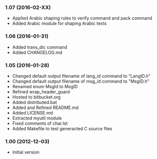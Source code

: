 ### 1.07 (2016-02-XX)

- Applied Arabic shaping rules to verify command and pack command
- Added Arabic module for shaping Arabic texts

### 1.06 (2016-01-31)

- Added trans_dic command
- Added CHANGELOG.md

### 1.05 (2016-01-28)

- Changed default output filename of lang_id command to "LangID.h"
- Changed default output filename of msg_id command to "MsgID.h"
- Renamed enum MsgId to MsgID
- Refined wrap_header_guard
- Hosted to bitbucket.org
- Added distributed.bat
- Added and Refined README.md
- Added LICENSE.md
- Extracted myutil module
- Fixed comments of char.lst
- Added Makefile to test generacted C source files

### 1.00 (2012-12-03)

- Initial version
